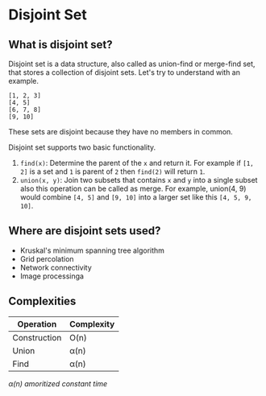 # Disjoint Set

## What is disjoint set?
Disjoint set is a data structure, also called as union-find or merge-find set, that stores a collection of disjoint sets. Let's try to understand with an example.

```
[1, 2, 3]
[4, 5]
[6, 7, 8]
[9, 10]
```

These sets are disjoint because they have no members in common.

Disjoint set supports two basic functionality.

1. ``find(x)``: Determine the parent of the ``x`` and return it. For example if ``[1, 2]`` is a set and ``1`` is parent of ``2`` then ``find(2)`` will return ``1``.
2. ``union(x, y)``: Join two subsets that contains ``x`` and ``y`` into a single subset also this operation can be called as merge. For example, union(4, 9) would combine ``[4, 5]`` and ``[9, 10]`` into a larger set like this ``[4, 5, 9, 10]``. 

## Where are disjoint sets used?

- Kruskal's minimum spanning tree algorithm
- Grid percolation
- Network connectivity
- Image processinga

## Complexities

| Operation             |  Complexity  | 
| --------------------- | ------------ | 
| Construction          | O(n)         | 
| Union                 | α(n)         | 
| Find                  | α(n)         | 

*α(n) amoritized constant time*